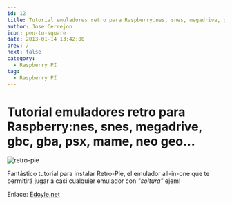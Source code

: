 ```yaml
---
id: 12
title: Tutorial emuladores retro para Raspberry.nes, snes, megadrive, gbc, gba, psx, mame, neo geo...
author: Jose Cerrejon
icon: pen-to-square
date: 2013-01-14 13:42:00
prev: /
next: false
category:
  - Raspberry PI
tag:
  - Raspberry PI
---
```


# Tutorial emuladores retro para Raspberry:nes, snes, megadrive, gbc, gba, psx, mame, neo geo...

![retro-pie](/images/retropieprojectlogofinish.jpg)

Fantástico tutorial para instalar Retro-Pie, el emulador all-in-one que te permitirá jugar a casi cualquier emulador con *"soltura"* ejem!

Enlace: [Edoyle.net](http://www.edoyle.net/emuladores-retro-para-raspberry-con-retropie-setup-nes-snes-megadrive-gbc-gba-psx-mame-neo-geo/)